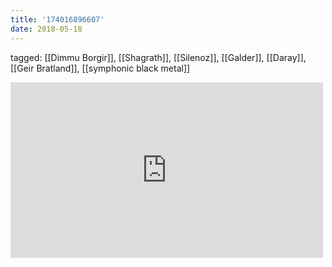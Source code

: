 ```yaml
---
title: '174016896607'
date: 2018-05-18
---
```

tagged: [[Dimmu Borgir]], [[Shagrath]], [[Silenoz]], [[Galder]], [[Daray]], [[Geir Bratland]], [[symphonic black metal]]
<iframe allow="accelerometer; autoplay; clipboard-write; encrypted-media; gyroscope; picture-in-picture" allowfullscreen="" frameborder="0" height="281" id="youtube_iframe" src="https://www.youtube.com/embed/5ws18_MZ-lw?feature=oembed&amp;enablejsapi=1&amp;origin=https://safe.txmblr.com&amp;wmode=opaque" width="500"></iframe>